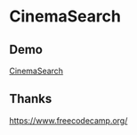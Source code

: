 # CinemaSearch

## Demo
[CinemaSearch](https://cinema-search.vercel.app/)

## Thanks
https://www.freecodecamp.org/
